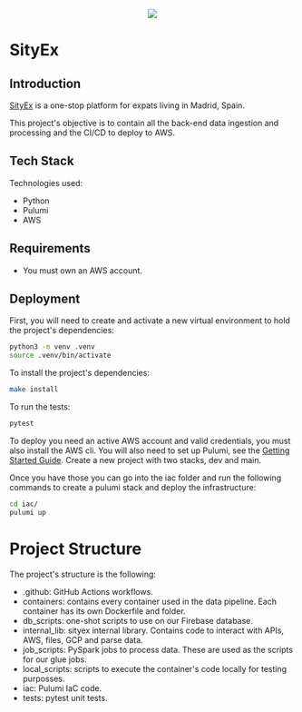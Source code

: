<p align="center">
<img src="https://d1dshnpqadx0e7.cloudfront.net/images/logos/big_logo_blue.png">
</p>

# SityEx

## Introduction

[SityEx](https://sityex.com) is a one-stop platform for expats living in Madrid, Spain.

This project's objective is to contain all the back-end data ingestion and processing and the CI/CD to deploy to AWS.

## Tech Stack

Technologies used: 
- Python
- Pulumi
- AWS

## Requirements

- You must own an AWS account.

## Deployment

First, you will need to create and activate a new virtual environment to hold the project's dependencies:

```bash
python3 -m venv .venv
source .venv/bin/activate
```

To install the project's dependencies:

```bash
make install
```


To run the tests:

```bash
pytest
```

To deploy you need an active AWS account and valid credentials, you must also install the AWS cli. You will also need to set up Pulumi, see the [Getting Started Guide](https://www.pulumi.com/docs/clouds/aws/get-started/). Create a new project with two stacks, dev and main.


Once you have those you can go into the iac folder and run the following commands to create a pulumi stack and deploy the infrastructure:

```bash
cd iac/
pulumi up
```


# Project Structure

The project's structure is the following:

- .github: GitHub Actions workflows. 
- containers: contains every container used in the data pipeline. Each container has its own Dockerfile and folder.
- db_scripts: one-shot scripts to use on our Firebase database.
- internal_lib: sityex internal library. Contains code to interact with APIs, AWS, files, GCP and parse data.
- job_scripts: PySpark jobs to process data. These are used as the scripts for our glue jobs.
- local_scripts: scripts to execute the container's code locally for testing purposses.
- iac: Pulumi IaC code.
- tests: pytest unit tests.
